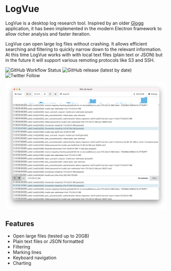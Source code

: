 # LogVue

LogVue is a desktop log research tool. Inspired by an older [Glogg](http://glogg.bonnefon.org) application, it has been implemented in the modern Electron framework to allow richer analysis and faster iteration.  

LogVue can open large log files without crashing. It allows efficient searching and filtering to quickly narrow down to the relevant information. At this time LogVue works with with local text files (plain text or JSON) but in the future it will support various remoting protocols like S3 and SSH.


![GitHub Workflow Status](https://img.shields.io/github/workflow/status/rogovskiy/logvue/Test)
![GitHub release (latest by date)](https://img.shields.io/github/v/release/rogovskiy/logvue)
![Twitter Follow](https://img.shields.io/twitter/follow/logvue1?style=social)

<img src=".erb/img/screenshot.png" alt="screenshot" />

## Features
* Open large files (tested up to 20GB)
* Plain text files or JSON formatted 
* Filtering 
* Marking lines 
* Keyboard navigation
* Charting
